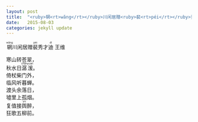 ```yaml
---
layout: post
title:  "<ruby>辋<rt>wǎng</rt></ruby>川闲居赠<ruby>裴<rt>péi</rt></ruby>秀才<ruby>迪<rt>dí</rt></ruby> --- 王维"
date:   2015-08-03
categories: jekyll update
---
```

<section>
<ruby>辋<rt>wǎng</rt></ruby>川闲居赠<ruby>裴<rt>péi</rt></ruby>秀才<ruby>迪<rt>dí</rt></ruby>    
		王维    
			
寒山转苍翠，    
秋水日<ruby>潺<rt>chán</rt>湲<rt>yuán</rt></ruby>。  
倚杖柴门外，  
临风听暮蝉。  
渡头余落日，  
墟里上孤烟。  
复值接<ruby>舆<rt>yú</rt></ruby>醉，  
狂歌五柳前。  

</section>